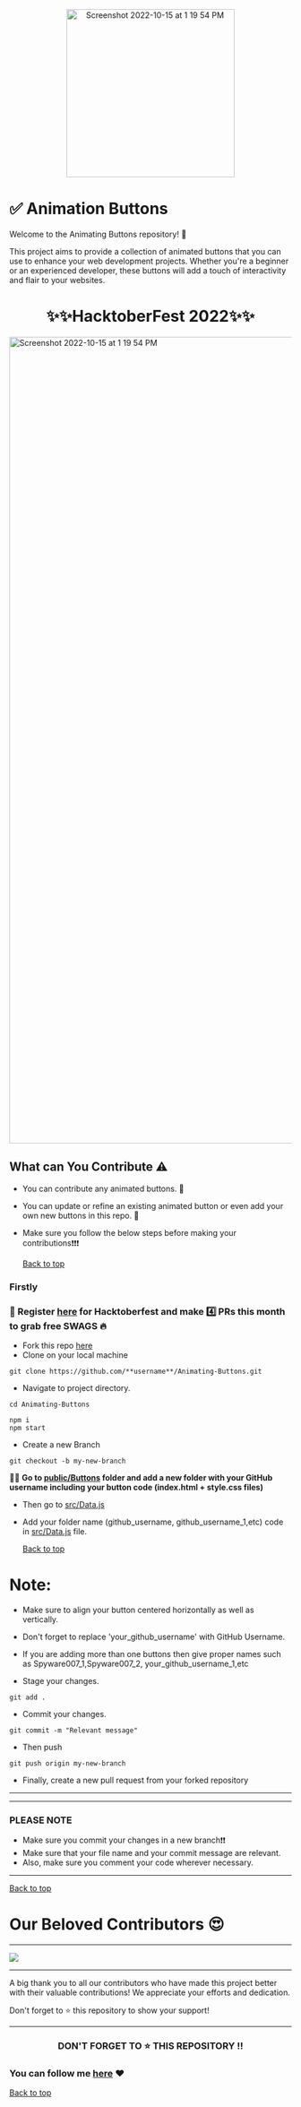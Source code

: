 
<div align="center">
<img width="300"  alt="Screenshot 2022-10-15 at 1 19 54 PM" src="https://user-images.githubusercontent.com/89961974/195978518-289c02ba-5643-4424-ab5e-d7947a09140c.png">
</div>
<div id="top">

# ✅ Animation Buttons 


Welcome to the Animating Buttons repository! 🎉

This project aims to provide a collection of animated buttons that you can use to enhance your web development projects. Whether you're a beginner or an experienced developer, these buttons will add a touch of interactivity and flair to your websites.
<h1 align="center">✨✨HacktoberFest 2022✨✨</h1>
<img width="1440" alt="Screenshot 2022-10-15 at 1 19 54 PM" src="https://user-images.githubusercontent.com/89961974/195976027-407986aa-6865-4462-859d-b5e4d2deeb64.png">

## What can You Contribute ⚠️ 
* You can contribute any animated buttons. 🤩
* You can update or refine an existing animated button  or even add your own new buttons in this repo. 🚀
* Make sure you follow the below steps before making your contributions❗❗❗

  <a href = "#top"> Back to top</a>
  
### Firstly
### 📢 Register [here](https://hacktoberfest.com/) for Hacktoberfest and make 4️⃣ PRs this month to grab free SWAGS 🔥

- Fork this repo <!-- Place this tag where you want the button to render. -->
<a class="github-button" href="https://github.com/Spyware007/Animating-Buttons/fork" data-color-scheme="no-preference: light_high_contrast; light: light_high_contrast; dark: dark;" data-icon="octicon-repo-forked" data-size="large" data-show-count="true" aria-label="Fork Princeton21/Data-Structures-and-Algorithms on GitHub">here</a>
- Clone on your local machine

```terminal
git clone https://github.com/**username**/Animating-Buttons.git
```
- Navigate to project directory.
```terminal
cd Animating-Buttons
```

```terminal
npm i
npm start
```
  
- Create a new Branch

```
git checkout -b my-new-branch
```

🚀🚀  **Go to [public/Buttons](https://github.com/Spyware007/Animating-Buttons/blob/main/src/components/Main/Main.jsx) folder and add a new folder with your GitHub username including your button code (index.html + style.css files)**

- Then go to [src/Data.js](https://github.com/Spyware007/Animating-Buttons/blob/main/src/Data.js)

- Add your folder name (github_username, github_username_1,etc) code in [src/Data.js](https://github.com/Spyware007/Animating-Buttons/blob/main/src/Data.js) file.

  <a href = "#top"> Back to top</a>
  
# Note: 
- Make sure to align your button centered horizontally as well as vertically.
- Don't forget to replace 'your_github_username' with GitHub Username.
- If you are adding more than one buttons then give proper names such as Spyware007_1,Spyware007_2, your_github_username_1,etc

- Stage your changes. 
```
git add .
```
- Commit your changes.

```
git commit -m "Relevant message"
```
- Then push 
```
git push origin my-new-branch
```
- Finally, create a new pull request from your forked repository
----


----
### PLEASE NOTE

* Make sure you commit your changes in a new branch❗❗
* Make sure that your file name and your commit message are relevant. 
* Also, make sure you comment your code wherever necessary. 

----
<a href = "#top"> Back to top</a>
# Our Beloved Contributors 😍

---

<a href="https://github.com/Spyware007/Animating-Buttons/graphs/contributors">
  <img align="center" src="https://contrib.rocks/image?max=100&repo=Spyware007/Animating-Buttons" />
</a>

---

A big thank you to all our contributors who have made this project better with their valuable contributions! We appreciate your efforts and dedication.

Don't forget to ⭐ this repository to show your support!

---

<h3 align="center"> DON'T FORGET TO ⭐ THIS REPOSITORY !!
</h3> 


###  You can follow me [here](https://github.com/Spyware007) ❤
  <a href = "#top"> Back to top</a>
</div>
  

  

